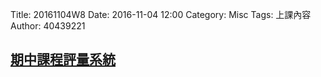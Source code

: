 Title: 20161104W8
Date: 2016-11-04 12:00
Category: Misc
Tags: 上課內容
Author: 40439221

<!-- PELICAN_END_SUMMARY -->
<h2><a href="http://pygroup-ag100.rhcloud.com">期中課程評量系統</a></h2>